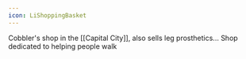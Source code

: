 ```yaml
---
icon: LiShoppingBasket
---
```

Cobbler's shop in the [[Capital City]], also sells leg prosthetics... Shop dedicated to helping people walk